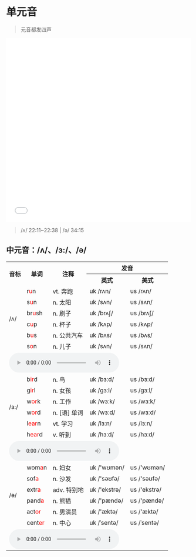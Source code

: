 # 单元音

> 元音都发四声

<iframe src="//player.bilibili.com/player.html?bvid=BV1TG41187BH&page=1&high_quality=1&danmaku=0" allowfullscreen="allowfullscreen" width="100%" height="500" scrolling="no" frameborder="0" sandbox="allow-top-navigation allow-same-origin allow-forms allow-scripts"></iframe>

> /ʌ/ 22:11~22:38 | /ə/ 34:15

## 中元音：/ʌ/、/ɜ:/、/ə/

<table>
    <tr>
        <th rowspan="2">音标</th>
        <th rowspan="2">单词</th>
        <th rowspan="2">注释</th>
        <th colspan="2">发音</th>
    </tr>
    <tr>
        <th>英式</th>
        <th>美式</th>
    </tr>
    <tr>
        <td rowspan="6">/ʌ/</td>
        <td>r<span style="color: red;">u</span>n</td>
        <td>vt. 奔跑</td>
        <td><span class="plug_sound" wd="run" accent="0">uk /rʌn/</span></td>
        <td><span class="plug_sound" wd="run">us /rʌn/</span></td>
    </tr>
    <tr>
        <td>s<span style="color: red;">u</span>n</td>
        <td>n. 太阳</td>
        <td><span class="plug_sound" wd="sun" accent="0">uk /sʌn/</span></td>
        <td><span class="plug_sound" wd="sun">us /sʌn/</span></td>
    </tr>
    <tr>
        <td>br<span style="color: red;">u</span>sh</td>
        <td>n. 刷子</td>
        <td><span class="plug_sound" wd="brush" accent="0">uk /brʌʃ/</span></td>
        <td><span class="plug_sound" wd="brush">us /brʌʃ/</span></td>
    </tr>
    <tr>
        <td>c<span style="color: red;">u</span>p</td>
        <td>n. 杯子</td>
        <td><span class="plug_sound" wd="cup" accent="0">uk /kʌp/</span></td>
        <td><span class="plug_sound" wd="cup">us /kʌp/</span></td>
    </tr>
    <tr>
        <td>b<span style="color: red;">u</span>s</td>
        <td>n. 公共汽车</td>
        <td><span class="plug_sound" wd="bus" accent="0">uk /bʌs/</span></td>
        <td><span class="plug_sound" wd="bus">us /bʌs/</span></td>
    </tr>
    <tr>
        <td>s<span style="color: red;">o</span>n</td>
        <td>n. 儿子</td>
        <td><span class="plug_sound" wd="son" accent="0">uk /sʌn/</span></td>
        <td><span class="plug_sound" wd="son">us /sʌn/</span></td>
    </tr>
    <tr>
        <td colspan="5">
            <audio controls><source type="audio/mpeg" src="audio/s2_1.wav"></source>Your browser does not support the audio element.</audio>
        </td>
    </tr>
    <tr>
        <td rowspan="6">/ɜ:/</td>
        <td>b<span style="color: red;">ir</span>d</td>
        <td>n. 鸟</td>
        <td><span class="plug_sound" wd="bird" accent="0">uk /bɜːd/</span></td>
        <td><span class="plug_sound" wd="bird">us /bɜːd/</span></td>
    </tr>
    <tr>
        <td>g<span style="color: red;">ir</span>l</td>
        <td>n. 女孩</td>
        <td><span class="plug_sound" wd="girl" accent="0">uk /gɜːl/</span></td>
        <td><span class="plug_sound" wd="girl">us /gɜːl/</span></td>
    </tr>
    <tr>
        <td>w<span style="color: red;">or</span>k</td>
        <td>n. 工作</td>
        <td><span class="plug_sound" wd="work" accent="0">uk /wɜːk/</span></td>
        <td><span class="plug_sound" wd="work">us /wɜːk/</span></td>
    </tr>
    <tr>
        <td>w<span style="color: red;">or</span>d</td>
        <td>n. [语] 单词</td>
        <td><span class="plug_sound" wd="word" accent="0">uk /wɜːd/</span></td>
        <td><span class="plug_sound" wd="word">us /wɜːd/</span></td>
    </tr>
    <tr>
        <td>l<span style="color: red;">ear</span>n</td>
        <td>vt. 学习</td>
        <td><span class="plug_sound" wd="learn" accent="0">uk /lɜːn/</span></td>
        <td><span class="plug_sound" wd="learn">us /lɜːn/</span></td>
    </tr>
    <tr>
        <td>h<span style="color: red;">ear</span>d</td>
        <td>v. 听到</td>
        <td><span class="plug_sound" wd="heard" accent="0">uk /hɜːd/</span></td>
        <td><span class="plug_sound" wd="heard">us /hɜːd/</span></td>
    </tr>
    <tr>
        <td colspan="5">
            <audio controls><source type="audio/mpeg" src="audio/s2_2.wav"></source>Your browser does not support the audio element.</audio>
        </td>
    </tr>
    <tr>
        <td rowspan="6">/ə/</td>
        <td>wom<span style="color: red;">a</span>n</td>
        <td>n. 妇女</td>
        <td><span class="plug_sound" wd="woman" accent="0">uk /'wʊmən/</span></td>
        <td><span class="plug_sound" wd="woman">us /'wʊmən/</span></td>
    </tr>
    <tr>
        <td>sof<span style="color: red;">a</span></td>
        <td>n. 沙发</td>
        <td><span class="plug_sound" wd="sofa" accent="0">uk /'səʊfə/</span></td>
        <td><span class="plug_sound" wd="sofa">us /'səʊfə/</span></td>
    </tr>
    <tr>
        <td>extr<span style="color: red;">a</span></td>
        <td>adv. 特别地</td>
        <td><span class="plug_sound" wd="extra" accent="0">uk /'ekstrə/</span></td>
        <td><span class="plug_sound" wd="extra">us /'ekstrə/</span></td>
    </tr>
    <tr>
        <td>pand<span style="color: red;">a</span></td>
        <td>n. 熊猫</td>
        <td><span class="plug_sound" wd="panda" accent="0">uk /'pændə/</span></td>
        <td><span class="plug_sound" wd="panda">us /'pændə/</span></td>
    </tr>
    <tr>
        <td>act<span style="color: red;">or</span></td>
        <td>n. 男演员</td>
        <td><span class="plug_sound" wd="actor" accent="0">uk /'æktə/</span></td>
        <td><span class="plug_sound" wd="actor">us /'æktə/</span></td>
    </tr>
    <tr>
        <td>cent<span style="color: red;">er</span></td>
        <td>n. 中心</td>
        <td><span class="plug_sound" wd="center" accent="0">uk /ˈsentə/</span></td>
        <td><span class="plug_sound" wd="center">us /ˈsentə/</span></td>
    </tr>
    <tr>
        <td colspan="5">
            <audio controls><source type="audio/mpeg" src="audio/3.m4a"></source>Your browser does not support the audio element.</audio>
        </td>
    </tr>
    <tr></tr>
</table>
